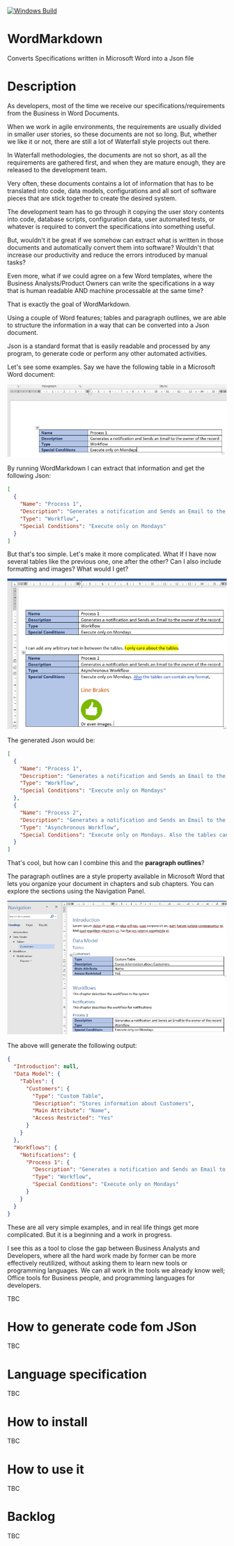 [![Windows Build](https://ci.appveyor.com/api/projects/status/github/crisfervil/wordmarkdown?svg=true)](https://ci.appveyor.com/project/crisfervil/wordmarkdown)

# WordMarkdown
Converts Specifications written in Microsoft Word into a Json file

# Description

As developers, most of the time we receive our specifications/requirements from the Business in Word Documents.

When we work in agile environments, the requirements are usually divided in smaller user stories, so these documents are not so long. But, whether we like it or not, there are still a lot of Waterfall style projects out there. 

In Waterfall methodologies, the documents are not so short, as all the requirements are gathered first, and when they are mature enough, they are released to the development team.

Very often, these documents contains a lot of information that has to be translated into code, data models, configurations and all sort of software pieces that are stick together to create the desired system. 

The development team has to go through it copying the user story contents into code, database scripts, configuration data, user automated tests, or whatever is required to convert the specifications into something useful.

But, wouldn't it be great if we somehow can extract what is written in those documents and automatically convert them into software? Wouldn't that increase our productivity and reduce the errors introduced by manual tasks?

Even more, what if we could agree on a few Word templates, where the Business Analysts/Product Owners can write the specifications in a way that is human readable AND machine processable at the same time?

That is exactly the goal of WordMarkdown. 

Using a couple of Word features; tables and paragraph outlines, we are able to structure the information in a way that can be converted into a Json document. 

Json is a standard format that is easily readable and processed by any program, to generate code or perform any other automated activities. 

Let's see some examples. Say we have the following table in a Microsoft Word document:

![Example 1](doc/Table1.png)

By running WordMarkdown I can extract that information and get the following Json:

``` json
[
  {
    "Name": "Process 1",
    "Description": "Generates a notification and Sends an Email to the owner of the record",
    "Type": "Workflow",
    "Special Conditions": "Execute only on Mondays"
  }
] 
```

But that's too simple. Let's make it more complicated. What If I have now several tables like the previous one, one after the other? Can I also include formatting and images?
What would I get?

![Example 2](doc/Table2.png)

The generated Json would be:

``` json
[
  {
    "Name": "Process 1",
    "Description": "Generates a notification and Sends an Email to the owner of the record",
    "Type": "Workflow",
    "Special Conditions": "Execute only on Mondays"
  },
  {
    "Name": "Process 2",
    "Description": "Generates a notification and Sends an Email to the owner of the record",
    "Type": "Asynchronous Workflow",
    "Special Conditions": "Execute only on Mondays. Also the tables can contain any format, Line BrakesOr even images. "
  }
]
```
That's cool, but how can I combine this and the **paragraph outlines**?

The paragraph outlines are a style property available in Microsoft Word that lets you organize your document in chapters and sub chapters. You can explore the sections using the Navigation Panel.

![Example 3](doc/Table3.png)

The above will generate the following output:

```json
{
  "Introduction": null,
  "Data Model": {
    "Tables": {
      "Customers": {
        "Type": "Custom Table",
        "Description": "Stores information about Customers",
        "Main Attribute": "Name",
        "Access Restricted": "Yes"
      }
    }
  },
  "Workflows": {
    "Notifications": {
      "Process 1": {
        "Description": "Generates a notification and Sends an Email to the owner of the record",
        "Type": "Workflow",
        "Special Conditions": "Execute only on Mondays"
      }
    }
  }
}
```

These are all very simple examples, and in real life things get more complicated. But it is a beginning and a work in progress. 

I see this as a tool to close the gap between Business Analysts and Developers, where all the hard work made by former can be more effectively reutilized, without asking them to learn new tools or programming languages. We can all work in the tools we already know well; Office tools for Business people, and programming languages for developers. 

TBC

# How to generate code fom JSon

TBC

# Language specification

TBC

# How to install

TBC

# How to use it

TBC

# Backlog

TBC